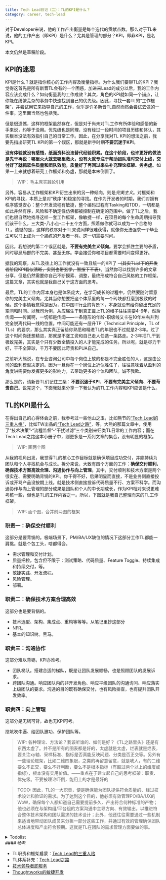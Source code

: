 ```yaml
---
title: Tech Lead日记（二）：TL的KPI是什么？
category: career, tech-lead
---
```


对于Developer来说，他的工作产出衡量是每个迭代的贡献点数。那么对于TL来说，他的工作产出（即KPI）是什么？尤其是管理的部分？KPI，即非KPI，是名KPI。

<Summary WIP>本文仍然是草稿阶段。

## KPI的迷思

KPI是什么？就是指你核心的工作内容及衡量指标。为什么我们要聊TL的KPI？我觉得这首先是所有新晋TL会有的一个困惑，加进来Lead的成分以后，我的工作内容应该变成什么？如何衡量我的工作成效？其次，角色的KPI就如同一个锚点，让你能在纷繁芜杂的事务中快速找到自己的优先级。因此，寻找一套TL的“工作框架”，并尝试用它来指导自己的工作，似乎是许多新晋TL自然而然会尝试去做的一件事。这里面当然也包括我。

但是很遗憾，这样的框架虽然存在，但是对于尚未对TL工作有所体验和感悟的新手来说，约等于没用。优先级也是同理，没有经过一段时间的项目历练和体认，其实根本没法有效指引自己的日常工作。因此，在分享我对TL KPI的想法之前，我要先指出研究TL KPI的第一个误区，那就是新手时期**不要沉迷于KPI**。

**没有体验就没有感悟，纸面资料没法替代经验积累。在这个阶段，也许更好的做法是先干再说：哪里火大就去哪里救火，没有火就专注于帮助团队准时交付上线，交付好了就抓软件质量和团队效能，质量好了再回过来头补充理论框架、务务虚**。如果一上来就想着研究工作框架和务虚，那就是本末倒置了。

> WIP：毛主席实践论引用

另外，容易从工作框架和KPI衍生出来的另一种倾向，则是*完美主义*。对框架和KPI的寻找，本质上是对“秩序”和稳定的寻找。在作为开发者的时期，我们对拥有秩序感觉安心：整个开发流程有敏捷，整个编码过程有Tasking和TDD，一切都是如此井然有序，风险和不确定性仿佛都被控制在确定的范围中。做了TL之后，我们也很自然地找寻这样一套工作框架，像敏捷一样，在项目的每个生命周期指导我们该干什么，三大类-八小点-二十五个方面，照着做你就可以成为一个合格的TL。遗憾的是，这样的秩序对于TL来说同样很难获得，就像你无法强求一个毕业生可以马上成为一个熟练的开发者一样。这一切需要时间。

因此，我想说的第二个误区就是，**不要有完美主义倾向**。要学会抓住主要的矛盾，同时容忍局部的不完美、甚至无序。学会接受你和项目都需要时间变得更好。

据我的观察，从TL及往上的工作就没有一致且统一的KPI了 ~~（其实TL以下的开发者阶段KPI看似清晰，实则也带玄学，暂按下不表）~~。当然你可以找到许多的文章分享，但是仍然需要你自己不断摸索、调整，最终形成符合自己风格的工作框架。这篇文章，其实也就是我自己关于这方面的思考。

最后，TL的工作内容本身也是体系庞大，在学习成长的过程中，仍然要随时留意你的完美主义倾向，尤其当你想要把这个体系里的每一个砖块都打磨到极致的时候。这个事情我觉得是因为，在中国IT行业的背景下，本身就没有给你留出充足的空间和时间。以我司为例，从应届生干到真正戴上TL的帽子往往需要4-6年，然后传闻——传闻啊，一切都是传闻——一条隐形的年龄-职级线又卡在10年左右升到完全脱离代码一线的位置。中间可能还有一层升TP（Technical Principle，TL of TLs）的要求，那么其实真正留给你熟悉和精进TL的年限也不过就是2-3年。过了这个时间你还想精进，那就是不涨工资和自己走人任选一条路走。2-3年把TL干到极致完美，其实是个只有少数全情投入的人才能完成的任务。所以呢，就是尽力干好，干不全算球，千万不要因此苛责和PUA自己。

之前听大熊说，在专业咨询公司中每个岗位上放的都是不完全胜任的人，这是由公司的盈利模型决定的。因为一旦你在一个岗位上近似胜任了，往往意味着从盈利的角度讲需要你发挥更多的影响力，去带动更多的个体和团队。诚不我欺。

那么是的，请新晋TL们记住三条：**不要沉迷于KPI**、**不要有完美主义倾向**、**不要苛责自己**。说完这个，下面我就来分享一下我认为的TL工作内容和KPI应该是什么。

## TL的KPI是什么

在得出自己的心得体会之前，我参考过一些他山之玉，比如熊节的[“Tech Lead的三重人格”][Tech Lead的三重人格]，比如TW出品的[“Tech Lead之路”][Tech Lead之路]，等。大熊的那篇文章中，使用了“技术决策”-“流程监督”-“干扰过滤”三个类别来归类TL日常的工作内容；而在Tech Lead之路这本小册子中，则更多是一系列文章的集合，没有明显的框架。

> WIP: 画两个图

从我的视角出发，我觉得TL的核心工作目标就是确保项目成功交付，并能持续为团队和个人寻找机会与成长。拆分来说，大致有四个方面的工作：**确保交付顺利、确保技术方案高效合理、沟通协作与向上管理**。其中，交付顺利和技术方案是两个很实在、需要明确背锅的KPI。你干得不好，后果明显而直接，不是业务侧直接投诉或开骂产品没按期上线，就是技术侧直接投诉代码质量不行、方案不科学。而沟通协作与向上管理的部分成果是团队和个人的中长期成长，作为KPI相对来说更难考核一些，但也是TL的工作内容之一。所以，下图就是我自己整理而来的TL工作框架。

> WIP: 画个图，合并前两图的框架

### 职责一：确保交付顺利

这部分是要背锅的。极端场景下，PM/BA/UX缺位的情况下这部分工作TL都能一肩挑。就是个包工头，啥都得会。
* 需求管理和交付计划。
* 质量把控。包含但不限于：测试策略、代码质量、Feature Toggle、持续集成和持续交付，等。
* 敏捷实践、开发流程。
* 风险管理。
* 部署。

### 职责二：确保技术方案合理高效

这部分也是要背锅的。
* 技术选型、架构、集成点、重构等等等。从笔记里抄这部分
* NFR。
* 基本的知识树。黑马。

### 职责三：沟通协作

这部分难以背锅，KPI亦难考。
* 团队梯队。搭建合适的梯队，既是让团队发展顺畅，也是照顾团队的发展诉求。
* 跨团队沟通。响应团队内的非开发角色、响应平级团队的沟通询问、响应落实上级团队的要求。沟通的目的既有确保交付，也有风险排查，也有提升团队开发效率。

### 职责四：向上管理

这部分是无锅可背，故也无KPI可考。

挖坑吹牛逼、给团队邀功、保护团队等。

> WIP: 各种理论、方法论？我该听谁的、如何是好？《TL之路里头》还是有东西太虚了。并不是所有的图表都是好的，太虚就是太虚，烂表就是烂表，要关注xy轴、采样标准、指标是否真能反映问题、分类是否正交等。另外有一些理论框架，比如二维四象限，之类的再留意留意，就是唬人，有的二维要么不正交，要么不好判断，要么不是根本指标（有超过两个以上的维度或指标），根本没有实用价值。——重点在于建立起自己的思考框架：职责、优先级。不要被理论吓倒，能用上的才是最好的

> TODO: 因此，TL的一大职责，便是确保能为团队提供符合质量的、经过技术设计和验证的需求。为了达到这个目的，他必须有效管理PO/BA/UX的WoW，确保每个人都知道自己需要提前多久、产出符合何种标准的产物；他也必须在与架构组/平台组的方案沟通中主导方向、有效输出，以推进符合整体技术架构和团队需求的技术设计；此外，他还往往需要通过一些机制来适当地带动团队成员来分担一部分这些工作，并通过有效的管理确保团队总体进度和产出符合预期。这就是TL在团队的需求管理方面要做的事。

<details>
  <summary>Todolist</summary>

  * 参考一下其他行业的中层管理者的职责，比如电诈园区的“督导”角色等哈哈哈
</details>
#### 参考

* TL职责和框架启蒙：[Tech Lead的三重人格][]
* TL体系补充：[Tech Lead之路](https://insights.thoughtworks.cn/tech-lead/)
* [技术领导者即服务](http://gigix.thoughtworkers.org/2017/6/23/tech-lead-as-a-service)
* [Thoughtworks的敏捷开发](https://insights.thoughtworks.cn/agile-development-thoughtworks/)

[Tech Lead的三重人格]: https://insights.thoughtworks.cn/thoughtworks-practice-part8
[Tech Lead之路]: https://insights.thoughtworks.cn/tech-lead/
